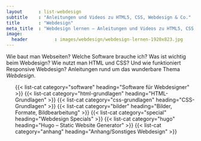 ```yaml
---
layout      : list-webdesign
subtitle    : "Anleitungen und Videos zu HTML5, CSS, Webdesign & Co."
title       : "Webdesign"
meta_title  : "Webdesign lernen – Anleitungen und Videos zu HTML5, CSS, Webdesign & Co."
image:
  header          : images/webdesign/webdesign-lernen-1920x823.jpg
---
```

Wie baut man Webseiten? Welche Software brauche ich? Was ist wichtig beim Webdesign? Wie nutzt man HTML und CSS? Und wie funktioniert Responsive Webdesign? Anleitungen rund um das wunderbare Thema *Webdesign*.
<!-- readmore -->

<ul class="list-reset">
{{< list-cat category="software" heading="Software für Webdesigner" >}}
{{< list-cat category="html-grundlagen" heading="HTML-Grundlagen" >}}
{{< list-cat category="css-grundlagen" heading="CSS-Grundlagen" >}}
{{< list-cat category="bilder" heading="Bilder, Formate, Bildbearbeitung" >}}
{{< list-cat category="special" heading="Webdesign Specials" >}}
{{< list-cat category="hugo" heading="Hugo – Static Website Generator" >}}
{{< list-cat category="anhang" heading="Anhang/Sonstiges Webdesign" >}}
</ul>
